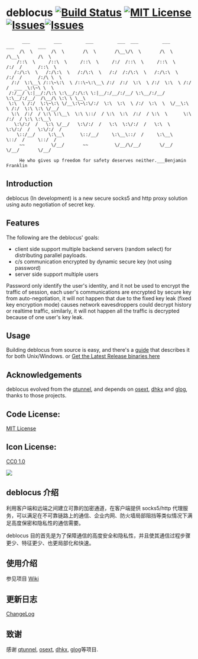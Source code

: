 # deblocus  [![Build Status](https://travis-ci.org/spance/deblocus.svg?branch=master)](https://travis-ci.org/spance/deblocus)  [![MIT License](https://img.shields.io/packagist/l/doctrine/orm.svg)](http://opensource.org/licenses/MIT)  [![Issues](https://img.shields.io/github/issues/spance/deblocus.svg)](https://github.com/spance/deblocus/issues)[![Issues](https://img.shields.io/badge/Join-Github.Party-blue.svg)](https://github.party/item?id=46)


```
      ___         ___         ___         ___  ___         ___         ___         ___     
     /\  \       /\  \       /\  \       /\__\/\  \       /\  \       /\__\       /\  \    
    /::\  \     /::\  \     /::\  \     /:/  /::\  \     /::\  \     /:/  /      /::\  \   
   /:/\:\  \   /:/\:\  \   /:/\:\  \   /:/  /:/\:\  \   /:/\:\  \   /:/  /      /:/\ \  \  
  /:/  \:\__\ /::\~\:\  \ /::\~\:\__\ /:/  /:/  \:\  \ /:/  \:\  \ /:/  /  ___ _\:\~\ \  \ 
 /:/__/ \:|__/:/\:\ \:\__/:/\:\ \:|__/:/__/:/__/ \:\__/:/__/ \:\__/:/__/  /\__/\ \:\ \ \__\
 \:\  \ /:/  \:\~\:\ \/__\:\~\:\/:/  \:\  \:\  \ /:/  \:\  \  \/__\:\  \ /:/  \:\ \:\ \/__/
  \:\  /:/  / \:\ \:\__\  \:\ \::/  / \:\  \:\  /:/  / \:\  \      \:\  /:/  / \:\ \:\__\  
   \:\/:/  /   \:\ \/__/   \:\/:/  /   \:\  \:\/:/  /   \:\  \      \:\/:/  /   \:\/:/  /  
    \::/__/     \:\__\      \::/__/     \:\__\::/  /     \:\__\      \::/  /     \::/  /   
     ~~          \/__/       ~~          \/__/\/__/       \/__/       \/__/       \/__/    
     
     He who gives up freedom for safety deserves neither.___Benjamin Franklin
```

Introduction
-
deblocus (In development) is a new secure socks5 and http proxy solution using auto negotiation of secret key.


Features
-
The following are the deblocus' goals:
- client side support multiple backend servers (random select) for distributing parallel payloads.
- c/s communication encrypted by dynamic secure key (not using password)
- server side support multiple users

Password only identify the user's identity, and it not be used to encrypt the traffic of session, each user's communications are encrypted by secure key from auto-negotiation, it will not happen that due to the fixed key leak (fixed key encryption mode) causes network eavesdroppers could decrypt history or realtime traffic, similarly, it will not happen all the traffic is decrypted because of one user's key leak.

Usage
-
Building deblocus from source is easy, and there's a
[guide](https://github.com/spance/deblocus/wiki/) that describes it for both Unix/Windows.
or [Get the Latest Release binaries here](https://github.com/spance/deblocus/releases)

Acknowledgements
-
deblocus evolved from the [qtunnel](https://github.com/getqujing/qtunnel), and depends on [osext](https://bitbucket.org/kardianos/osext), [dhkx](https://github.com/monnand/dhkx) and [glog](https://github.com/golang/glog), thanks to those projects.

Code License:
-
[MIT License](https://github.com/tvvocold/deblocus/blob/master/LICENSE)

Icon License:
-
[CC0 1.0](https://creativecommons.org/publicdomain/zero/1.0/)

[![](https://github.com/tvvocold/deblocus/blob/master/logo.png)](https://github.com/tvvocold)

deblocus 介绍
-
利用客户端和远端之间建立可靠的加密通道，在客户端提供 socks5/http 代理服务，可以满足在不可靠链路上的通信、企业内网、防火墙局部阻挡等类似情况下满足高度保密和隐私性的通信需要。

deblocus 目的首先是为了保障通信的高度安全和隐私性，并且使其通信过程步骤更少、特征更少、也更局部化和快速。

使用介绍
-
参见项目 [Wiki](https://github.com/spance/deblocus/wiki)

更新日志
-
[ChangeLog](https://github.com/spance/deblocus/blob/master/CHANGELOG.md)

致谢
-
感谢 [qtunnel](https://github.com/getqujing/qtunnel), [osext](https://bitbucket.org/kardianos/osext), [dhkx](https://github.com/monnand/dhkx), [glog](https://github.com/golang/glog)等项目.




